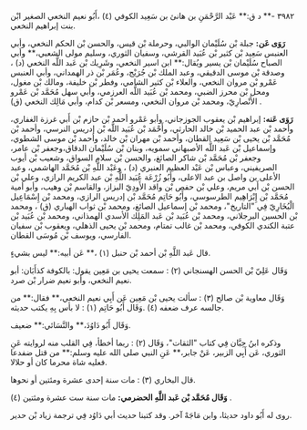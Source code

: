 ٣٩٨٢ -** د ق:** عَبْد الرَّحْمَنِ بن هانئ بن سَعِيد الكوفي (٤) ،أَبُو نعيم النخعي الصغير ابْن بنت إبراهيم النخعي.

**رَوَى عَن:** جبلة بْن سُلَيْمان الوالبي، وحرملة بْن قيس، والحسن بْن الحكم النخعي، وأبي العنبس سَعِيد بْن كثير بْن عُبَيد القرشي، وسفيان الثوري، وسليم مولى الشعبي،** وأبي الصباح سُلَيْمان بْن يسير ويُقال:** ابن اسير النخعي، وشَرِيك بْن عَبد اللَّه النخعي (د) ، وصدقة بْن موسى الدقيقي، وعبد الملك بْن جُرَيْج، وعُمَر بْن ذر الهمداني، وأبي العنبس عَمْرو بْن مروان النخعي، والعلاء بْن كثير الشامي، وفطر بْن خليفة، ومالك بْن مغول، ومحل بْن محرز الضبي، ومحمد بْن عُبَيد اللَّه العرزمي، وأبي سهل مُحَمَّد بْن عَمْرو الأَنْصارِيّ، ومحمد بْن مروان النخعي، ومسعر بْن كدام، وأبي مَالِك النخعي (ق) .

**رَوَى عَنه:** إبراهيم بْن يعقوب الجوزجاني، وأبو عَمْرو أحمد بْن حازم بْن أَبي غرزة الغفاري، وأحمد بْن عبد الحميد بْن خالد الحارثي، وأَحْمَد بْن عُبَيد اللَّه بْن إدريس النرسي، وأحمد بْن مُحَمَّد بْن يحيى بْن سَعِيد القطان، وأحمد بْن مهران بْن خالد، وأحمد بْن موسى الشطوي، وإسماعيل بْن عَبد اللَّه الأصبهاني سمويه، وبنان بْن سُلَيْمان الدقاق،وجعفر بْن عامر، وجعفر بْن مُحَمَّد بْن شاكر الصائغ، والحسن بْن سلام السواق، وشعيب بْن أيوب الصريفيني، وعباس بْن عَبْد العظيم العنبري (د) ، وعَبْد اللَّهِ بْن مُحَمَّد الهاشمي، وعبد الأعلى بن واصل بن عبد الاعلى، وأَبُو زُرْعَة عُبَيد اللَّهِ بْن عبد الكريم الرازي، وعلي بْن الحسن بْن أَبي مريم، وعلي بْن حفص بْن واقد الأَودِيّ البزاز، والقاسم بْن وهيب، وأبو أمية مُحَمَّد بْن إِبْرَاهِيم الطرسوسي، وأَبُو حَاتِم مُحَمَّد بْن إدريس الرازي، ومحمد بْن إِسْمَاعِيل الْبُخَارِيّ فِي "التاريخ"، ومحمد بْن إسماعيل الصائغ، ومحمد بْن ثواب الهباري (ق) ، ومحمد بْن الحسين البرجلاني، ومحمد بْن عُبَيد بْن عَبد المَلِك الأسدي الهمذاني، ومحمد بْن عُبَيد بْن عتبة الكندي الكوفي، ومحمد بْن غالب تمتام، ومحمد بْن يحيى الذهلي، ويعقوب بْن سفيان الفارسي، ويوسف بْن مُوسَى القطان.

قال عَبد اللَّهِ بْن أحمد بْن حنبل (١) ،** عَن أبيه:** ليس بشيءٍ.

وَقَال عَلِيّ بْن الحسن الهسنجاني (٢) : سمعت يحيى بن مَعِين يقول: بالكوفة كذأَبَان: أبو نعيم النخعي، وأبو نعيم ضرار بْن صرد.

وَقَال معاوية بْن صالح (٣) : سألت يحيى بْن مَعِين عَن أَبِي نعيم النخعي،** فقال:** من جالسه عرف ضعفه (٤) .وَقَال أَبُو حَاتِم (١) : لا بأس بِهِ يكتب حديثه.

وَقَال أَبُو دَاوُدَ،** والنَّسَائي:** ضعيف.

وذكره ابنُ حِبَّان فِي كتاب "الثقات"، وَقَال (٢) : ربما أخطأ، فِي القلب منه لروايته عَنِ الثوري، عَن أَبِي الزبير، عَنْ جابر،** عَنِ النبي صلى الله عليه وسلم:** من قتل ضفدعا فعليه شاة محرما كان أو حلالا.

قال البخاري (٣) : مات سنة إحدى عشرة ومئتين أو نحوها.

**وَقَال مُحَمَّد بْن عَبد اللَّهِ الحضرمي:** مات سنة ست عشرة ومئتين (٤) .

روى له أَبُو داود حديثا، وابن مَاجَهْ آخر. وقد كتبنا حديث أبي دَاوُد فِي ترجمة زياد بْن حدير.